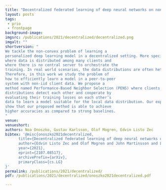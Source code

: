 ```yaml
---
title: "Decentralized federated learning of deep neural networks on non-iid data"
layout: posts
tags:
 - prio
 - frontpage
background-image: 
imgsrc: /publications/2021/decentralized/decentralized.png
imgalt: ""
shortversion: "
We tackle the non-convex problem of learning a
personalized deep learning model in a decentralized setting. More specifically, we study decentralized federated learning, a peer-to-peer setting
where data is distributed among many clients and
where there is no central server to orchestrate the
training. In real world scenarios, the data distributions are often heterogeneous between clients.
Therefore, in this work we study the problem of
how to efficiently learn a model in a peer-to-peer
system with non-iid client data. We propose a
method named Performance-Based Neighbor Selection (PENS) where clients with similar data
distributions detect each other and cooperate by
evaluating their training losses on each other’s
data to learn a model suitable for the local data distribution. Our experiments on benchmark datasets
show that our proposed method is able to achieve
higher accuracies as compared to strong baselines.
"
venue: 
venueshort: 
authors: Noa Onoszko, Gustav Karlsson, Olof Mogren, Edvin Listo Zec
bibtex: '@misc{onoszko2021decentralized,
      title={Decentralized federated learning of deep neural networks on non-iid data}, 
      author={Edvin Listo Zec and Olof Mogren and John Martinsson and Leon René Sütfeld and Daniel Gillblad},
      year={2021},
      eprint={2107.08517},
      archivePrefix={arXiv},
      primaryClass={cs.LG}
}'
permalink: /publications/2021/decentralized/
pdf: /publications/2021/decentralized/onoszko2021decentralized.pdf

---
```

